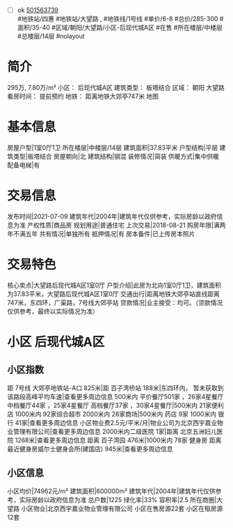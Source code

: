 - [ ] ok [501563739](https://bj.5i5j.com/ershoufang/501563739.html)  
 #地铁站/四惠 #地铁站/大望路 ,  #地铁线/1号线
#单价/6-8 #总价/285-300 #面积/35-40   #区域/朝阳/大望路/小区-后现代城A区 #在售 #所在楼层/中楼层 #总楼层/14层 #nolayout 
# 简介 
 295万,  7.80万/m² 
小区： 后现代城A区
建筑类型： 板塔结合
区域： 朝阳 大望路
看房时间： 提前预约
地铁： 距离地铁大郊亭747米 地图
# 基本信息 
 房屋户型|1室0厅1卫
所在楼层|中楼层/14层
建筑面积|37.83平米
户型结构|平层
建筑类型|板塔结合
房屋朝向|北
建筑结构|钢混
装修情况|简装
供暖方式|集中供暖
配备电梯|有
# 交易信息 
 发布时间|2021-07-09
建筑年代|2004年|建筑年代仅供参考，实际房龄以政府信息为准
产权性质|商品房
规划用途|普通住宅
上次交易|2018-08-21
购房年限|满两年不满五年
共有情况|单独所有
抵押情况|有
房本备件|已上传房本照片
# 交易特色 
 核心卖点|大望路后现代城A区1室0厅
户型介绍|此房为北向1室0厅1卫，建筑面积为37.83平米，大望路后现代城A区1室0厅
交通出行|距离地铁大郊亭站直线距离747米，东四环，广渠路，7号线大郊亭站
贷款情况|业主接受：均可。（贷款情况仅供参考，最终以实际情况为准）
# 小区 后现代城A区
## 小区指数 
 距 7号线 大郊亭地铁站-A口 825米|距 百子湾桥站 188米|东四环内， 暂未获取到该路段高峰平均车速|查看更多周边信息
500米内 平价餐厅501家 ，26家4星餐厅
中档餐厅44家 ，25家4星餐厅
高档餐厅37家 ，30家4星餐厅|500米内 21家便利店
1000米内 92家综合超市
2000米内 28家商场|500米内 药店 9家
1000米内 银行 41家|查看更多周边信息
小区物业费2.5元/平米/月|物业公司为北京西宇嘉业物业管理有限公司|查看更多周边信息
2000米内二级医院 1家|距离 北京五洲妇儿医院  1268米|查看更多周边信息
距离 百子湾园 476米|1000米内 78家 健身房
距离最近健身房威尔士健身会所(建国店) 945米|查看更多周边信息
## 小区信息 
 小区均价|74962元/m²
建筑面积|600000m²
建筑年代|2004年|建筑年代仅供参考，实际房龄以政府信息为准
总户数|1225
绿化率|33%
容积率|2.5
所在商圈|大望路
小区物业|北京西宇嘉业物业管理有限公司
小区在售房源22套
小区在租房源12套
